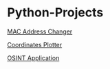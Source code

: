 # Python-Projects

[MAC Address Changer](https://github.com/bwilliams4428/Python-Projects/tree/main/Simple%20Unix%20Mac%20Address%20Changer)

[Coordinates Plotter](https://github.com/bwilliams4428/Python-Projects/tree/main/A%20Simple%20Coordinates%20Plotter)

[OSINT Application](https://github.com/bwilliams4428/Python-Projects/tree/main/OSINT%20APP)
